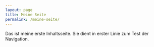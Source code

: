 ```yaml
---
layout: page
title: Meine Seite
permalink: /meine-seite/
---
```


Das ist meine erste Inhaltsseite. Sie dient in erster Linie zum Test der Navigation.